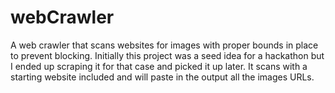 # webCrawler
A web crawler that scans websites for images with proper bounds in place to prevent blocking.
Initially this project was a seed idea for a hackathon but I ended up scraping it for that case and picked it up later. It scans with a starting website included and will paste in the output all the images URLs.
